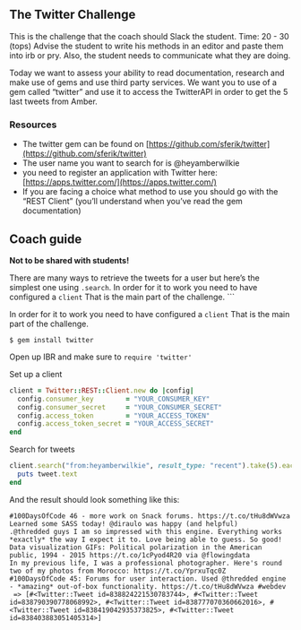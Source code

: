 ## The Twitter Challenge
This is the challenge that the coach should Slack the student. Time: 20 - 30 (tops) Advise the student to write his methods in an editor and paste them into irb or pry.  Also, the student needs to communicate what they are doing.


Today we want to assess your ability to read documentation, research and make use of gems and use third party services. We want you to use of a gem called “twitter”  and use it to access the TwitterAPI in order to get the 5 last tweets from Amber.

### Resources

* The twitter gem can be found on [https://github.com/sferik/twitter](https://github.com/sferik/twitter)
* The user name you want to search for is @heyamberwilkie
* you need to register an application with Twitter here: [https://apps.twitter.com/](https://apps.twitter.com/)
* If you are facing a choice what method to use you should go with the “REST Client” (you’ll understand when you’ve read the gem documentation)


## Coach guide
**Not to be shared with students!**

There are many ways to retrieve the tweets for a user but here’s the simplest one using `.search`. 
In order for it to work you need to have configured a `client` That is the main part of the challenge. ```

In order for it to work you need to have configured a `client` That is the main part of the challenge. 

```shell
$ gem install twitter

```
Open up IBR and make sure to `require 'twitter'`

Set up a client
```ruby
client = Twitter::REST::Client.new do |config|
  config.consumer_key        = "YOUR_CONSUMER_KEY"
  config.consumer_secret     = "YOUR_CONSUMER_SECRET"
  config.access_token        = "YOUR_ACCESS_TOKEN"
  config.access_token_secret = "YOUR_ACCESS_SECRET"
end
```

Search for tweets
```ruby
client.search("from:heyamberwilkie", result_type: "recent").take(5).each do |tweet|
  puts tweet.text
end

```

And the result should look something like this:

```shell
#100DaysOfCode 46 - more work on Snack forums. https://t.co/tHu8dWVwza Learned some SASS today! @diraulo was happy (and helpful)
.@thredded guys I am so impressed with this engine. Everything works *exactly* the way I expect it to. Love being able to guess. So good!
Data visualization GIFs: Political polarization in the American public, 1994 - 2015 https://t.co/1cPyod4R20 via @flowingdata
In my previous life, I was a professional photographer. Here's round two of my photos from Morocco: https://t.co/YprxuTqc0Z
#100DaysOfCode 45: Forums for user interaction. Used @thredded engine - *amazing* out-of-box functionality. https://t.co/tHu8dWVwza #webdev
 => [#<Twitter::Tweet id=838824221530783744>, #<Twitter::Tweet id=838790390778068992>, #<Twitter::Tweet id=838777070360662016>, #<Twitter::Tweet id=838419042935373825>, #<Twitter::Tweet id=838403883051405314>] 
```
